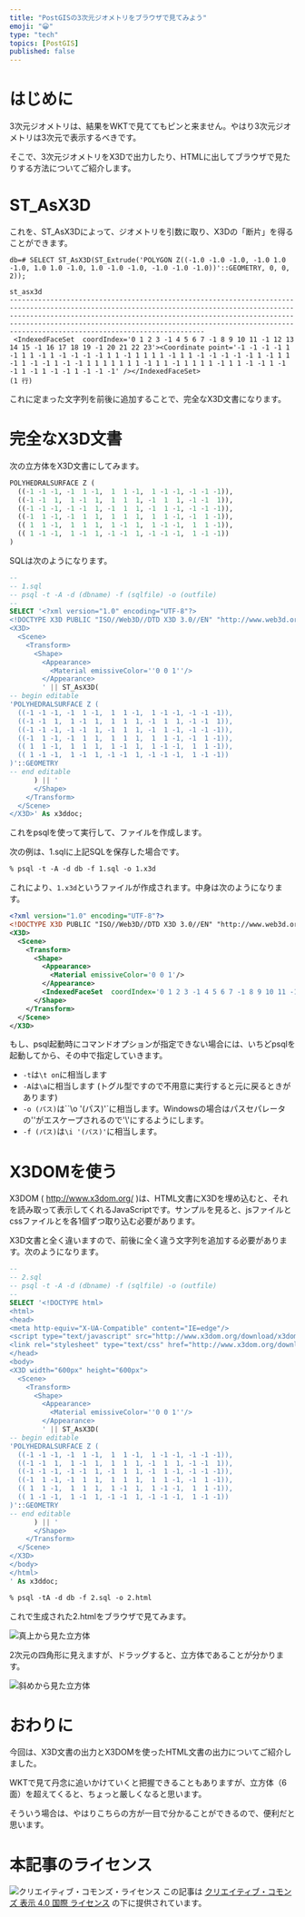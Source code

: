 ```yaml
---
title: "PostGISの3次元ジオメトリをブラウザで見てみよう"
emoji: "😀"
type: "tech"
topics: [PostGIS]
published: false
---
```

# はじめに

3次元ジオメトリは、結果をWKTで見ててもピンと来ません。やはり3次元ジオメトリは3次元で表示するべきです。

そこで、3次元ジオメトリをX3Dで出力したり、HTMLに出してブラウザで見たりする方法についてご紹介します。

# ST_AsX3D

これを、ST_AsX3Dによって、ジオメトリを引数に取り、X3Dの「断片」を得ることができます。

```psql
db=# SELECT ST_AsX3D(ST_Extrude('POLYGON Z((-1.0 -1.0 -1.0, -1.0 1.0 -1.0, 1.0 1.0 -1.0, 1.0 -1.0 -1.0, -1.0 -1.0 -1.0))'::GEOMETRY, 0, 0, 2));
                                                                                                                                                                st_asx3d                                                                                                                                                                
----------------------------------------------------------------------------------------------------------------------------------------------------------------------------------------------------------------------------------------------------------------------------------------------------------------------------------------
 <IndexedFaceSet  coordIndex='0 1 2 3 -1 4 5 6 7 -1 8 9 10 11 -1 12 13 14 15 -1 16 17 18 19 -1 20 21 22 23'><Coordinate point='-1 -1 -1 -1 1 -1 1 1 -1 1 -1 -1 -1 -1 1 1 -1 1 1 1 1 -1 1 1 -1 -1 -1 -1 -1 1 -1 1 1 -1 1 -1 -1 1 -1 -1 1 1 1 1 1 1 1 -1 1 1 -1 1 1 1 1 -1 1 1 -1 -1 1 -1 -1 1 -1 1 -1 -1 1 -1 -1 -1' /></IndexedFaceSet>
(1 行)

```

これに定まった文字列を前後に追加することで、完全なX3D文書になります。

# 完全なX3D文書

次の立方体をX3D文書にしてみます。

```sql
POLYHEDRALSURFACE Z (
  ((-1 -1 -1, -1  1 -1,  1  1 -1,  1 -1 -1, -1 -1 -1)),
  ((-1 -1  1,  1 -1  1,  1  1  1, -1  1  1, -1 -1  1)),
  ((-1 -1 -1, -1 -1  1, -1  1  1, -1  1 -1, -1 -1 -1)),
  ((-1  1 -1, -1  1  1,  1  1  1,  1  1 -1, -1  1 -1)),
  (( 1  1 -1,  1  1  1,  1 -1  1,  1 -1 -1,  1  1 -1)),
  (( 1 -1 -1,  1 -1  1, -1 -1  1, -1 -1 -1,  1 -1 -1))
)
```

SQLは次のようになります。

```sql
--
-- 1.sql
-- psql -t -A -d (dbname) -f (sqlfile) -o (outfile)
--
SELECT '<?xml version="1.0" encoding="UTF-8"?>
<!DOCTYPE X3D PUBLIC "ISO//Web3D//DTD X3D 3.0//EN" "http://www.web3d.org/specifications/x3d-3.0.dtd">
<X3D>
  <Scene>
    <Transform>
      <Shape>
        <Appearance>
          <Material emissiveColor=''0 0 1''/>   
        </Appearance> 
        ' || ST_AsX3D(
-- begin editable
'POLYHEDRALSURFACE Z (
  ((-1 -1 -1, -1  1 -1,  1  1 -1,  1 -1 -1, -1 -1 -1)),
  ((-1 -1  1,  1 -1  1,  1  1  1, -1  1  1, -1 -1  1)),
  ((-1 -1 -1, -1 -1  1, -1  1  1, -1  1 -1, -1 -1 -1)),
  ((-1  1 -1, -1  1  1,  1  1  1,  1  1 -1, -1  1 -1)),
  (( 1  1 -1,  1  1  1,  1 -1  1,  1 -1 -1,  1  1 -1)),
  (( 1 -1 -1,  1 -1  1, -1 -1  1, -1 -1 -1,  1 -1 -1))
)'::GEOMETRY
-- end editable
      ) || '
      </Shape>
    </Transform>
  </Scene>
</X3D>' As x3ddoc;
```

これをpsqlを使って実行して、ファイルを作成します。

次の例は、1.sqlに上記SQLを保存した場合です。

```csh
% psql -t -A -d db -f 1.sql -o 1.x3d
```

これにより、``1.x3d``というファイルが作成されます。中身は次のようになります。

```xml
<?xml version="1.0" encoding="UTF-8"?>
<!DOCTYPE X3D PUBLIC "ISO//Web3D//DTD X3D 3.0//EN" "http://www.web3d.org/specifications/x3d-3.0.dtd">
<X3D>
  <Scene>
    <Transform>
      <Shape>
        <Appearance>
          <Material emissiveColor='0 0 1'/>   
        </Appearance> 
        <IndexedFaceSet  coordIndex='0 1 2 3 -1 4 5 6 7 -1 8 9 10 11 -1 12 13 14 15 -1 16 17 18 19 -1 20 21 22 23'><Coordinate point='-1 -1 -1 -1 1 -1 1 1 -1 1 -1 -1 -1 -1 1 1 -1 1 1 1 1 -1 1 1 -1 -1 -1 -1 -1 1 -1 1 1 -1 1 -1 -1 1 -1 -1 1 1 1 1 1 1 1 -1 1 1 -1 1 1 1 1 -1 1 1 -1 -1 1 -1 -1 1 -1 1 -1 -1 1 -1 -1 -1' /></IndexedFaceSet>
      </Shape>
    </Transform>
  </Scene>
</X3D>
```

もし、psql起動時にコマンドオプションが指定できない場合には、いちどpsqlを起動してから、その中で指定していきます。

* ``-t``は``\t on``に相当します
* ``-A``は``\a``に相当します (トグル型ですので不用意に実行すると元に戻るときがあります)
* ``-o (パス)``は``\o '(パス)'`に相当します。Windowsの場合はパスセパレータの'\'がエスケープされるので'\\'にするようにします。
* ``-f (パス)``は``\i '(パス)'``に相当します。

# X3DOMを使う

X3DOM ( http://www.x3dom.org/ )は、HTML文書にX3Dを埋め込むと、それを読み取って表示してくれるJavaScriptです。サンプルを見ると、jsファイルとcssファイルとを各1個ずつ取り込む必要があります。

X3D文書と全く違いますので、前後に全く違う文字列を追加する必要があります。次のようになります。

```sql
--
-- 2.sql
-- psql -t -A -d (dbname) -f (sqlfile) -o (outfile)
--
SELECT '<!DOCTYPE html>
<html>
<head>
<meta http-equiv="X-UA-Compatible" content="IE=edge"/> 
<script type="text/javascript" src="http://www.x3dom.org/download/x3dom.js"></script> 
<link rel="stylesheet" type="text/css" href="http://www.x3dom.org/download/x3dom.css">
</head>
<body>
<X3D width="600px" height="600px">
  <Scene>
    <Transform>
      <Shape>
        <Appearance>
          <Material emissiveColor=''0 0 1''/>   
        </Appearance> 
        ' || ST_AsX3D(
-- begin editable
'POLYHEDRALSURFACE Z (
  ((-1 -1 -1, -1  1 -1,  1  1 -1,  1 -1 -1, -1 -1 -1)),
  ((-1 -1  1,  1 -1  1,  1  1  1, -1  1  1, -1 -1  1)),
  ((-1 -1 -1, -1 -1  1, -1  1  1, -1  1 -1, -1 -1 -1)),
  ((-1  1 -1, -1  1  1,  1  1  1,  1  1 -1, -1  1 -1)),
  (( 1  1 -1,  1  1  1,  1 -1  1,  1 -1 -1,  1  1 -1)),
  (( 1 -1 -1,  1 -1  1, -1 -1  1, -1 -1 -1,  1 -1 -1))
)'::GEOMETRY
-- end editable
      ) || '
      </Shape>
    </Transform>
  </Scene>
</X3D>
</body>
</html>
' As x3ddoc;
```

```csh
% psql -tA -d db -f 2.sql -o 2.html
```

これで生成された2.htmlをブラウザで見てみます。

![真上から見た立方体](https://storage.googleapis.com/zenn-user-upload/a5d741idyyv5eyhfccdaee2rk9q0)

2次元の四角形に見えますが、ドラッグすると、立方体であることが分かります。

![斜めから見た立方体](https://storage.googleapis.com/zenn-user-upload/37r1kxed5n0vu79uby6avypdawnh)

# おわりに

今回は、X3D文書の出力とX3DOMを使ったHTML文書の出力についてご紹介しました。

WKTで見て丹念に追いかけていくと把握できることもありますが、立方体（6面）を超えてくると、ちょっと厳しくなると思います。

そういう場合は、やはりこちらの方が一目で分かることができるので、便利だと思います。

# 本記事のライセンス

![クリエイティブ・コモンズ・ライセンス](https://i.creativecommons.org/l/by/4.0/88x31.png)
この記事は [クリエイティブ・コモンズ 表示 4.0 国際 ライセンス](http://creativecommons.org/licenses/by/4.0/">) の下に提供されています。
